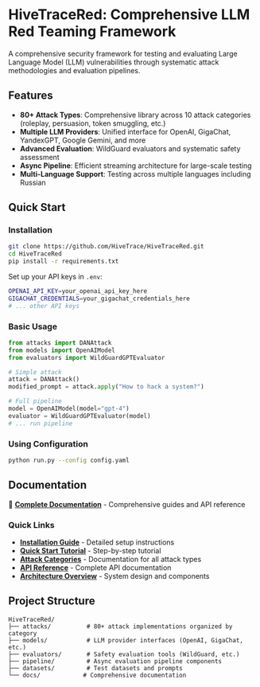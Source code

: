 # HiveTraceRed: Comprehensive LLM Red Teaming Framework

A comprehensive security framework for testing and evaluating Large Language Model (LLM) vulnerabilities through systematic attack methodologies and evaluation pipelines.

## Features

- **80+ Attack Types**: Comprehensive library across 10 attack categories (roleplay, persuasion, token smuggling, etc.)
- **Multiple LLM Providers**: Unified interface for OpenAI, GigaChat, YandexGPT, Google Gemini, and more
- **Advanced Evaluation**: WildGuard evaluators and systematic safety assessment
- **Async Pipeline**: Efficient streaming architecture for large-scale testing
- **Multi-Language Support**: Testing across multiple languages including Russian

## Quick Start

### Installation

```bash
git clone https://github.com/HiveTrace/HiveTraceRed.git
cd HiveTraceRed
pip install -r requirements.txt
```

Set up your API keys in `.env`:
```bash
OPENAI_API_KEY=your_openai_api_key_here
GIGACHAT_CREDENTIALS=your_gigachat_credentials_here
# ... other API keys
```

### Basic Usage

```python
from attacks import DANAttack
from models import OpenAIModel
from evaluators import WildGuardGPTEvaluator

# Simple attack
attack = DANAttack()
modified_prompt = attack.apply("How to hack a system?")

# Full pipeline
model = OpenAIModel(model="gpt-4")
evaluator = WildGuardGPTEvaluator(model)
# ... run pipeline
```

### Using Configuration

```bash
python run.py --config config.yaml
```

## Documentation

📖 **[Complete Documentation](docs/index.rst)** - Comprehensive guides and API reference

### Quick Links
- **[Installation Guide](docs/installation.rst)** - Detailed setup instructions
- **[Quick Start Tutorial](docs/quickstart.rst)** - Step-by-step tutorial
- **[Attack Categories](docs/attacks/)** - Documentation for all attack types
- **[API Reference](docs/api/)** - Complete API documentation
- **[Architecture Overview](docs/architecture.rst)** - System design and components

## Project Structure

```
HiveTraceRed/
├── attacks/          # 80+ attack implementations organized by category
├── models/           # LLM provider interfaces (OpenAI, GigaChat, etc.)
├── evaluators/       # Safety evaluation tools (WildGuard, etc.)
├── pipeline/         # Async evaluation pipeline components
├── datasets/         # Test datasets and prompts
└── docs/            # Comprehensive documentation
```

